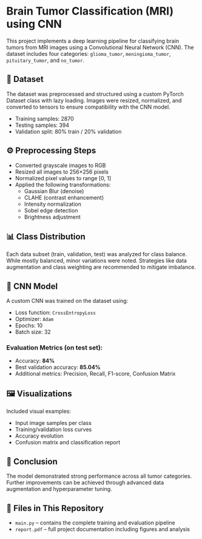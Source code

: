 # Brain Tumor Classification (MRI) using CNN

This project implements a deep learning pipeline for classifying brain tumors from MRI images using a Convolutional Neural Network (CNN). The dataset includes four categories: `glioma_tumor`, `meningioma_tumor`, `pituitary_tumor`, and `no_tumor`.

## 📁 Dataset

The dataset was preprocessed and structured using a custom PyTorch Dataset class with lazy loading. Images were resized, normalized, and converted to tensors to ensure compatibility with the CNN model.

- Training samples: 2870
- Testing samples: 394
- Validation split: 80% train / 20% validation

## ⚙️ Preprocessing Steps

- Converted grayscale images to RGB
- Resized all images to 256×256 pixels
- Normalized pixel values to range [0, 1]
- Applied the following transformations:
  - Gaussian Blur (denoise)
  - CLAHE (contrast enhancement)
  - Intensity normalization
  - Sobel edge detection
  - Brightness adjustment

## 📊 Class Distribution

Each data subset (train, validation, test) was analyzed for class balance. While mostly balanced, minor variations were noted. Strategies like data augmentation and class weighting are recommended to mitigate imbalance.

## 🧠 CNN Model

A custom CNN was trained on the dataset using:
- Loss function: `CrossEntropyLoss`
- Optimizer: `Adam`
- Epochs: 10
- Batch size: 32

### Evaluation Metrics (on test set):
- Accuracy: **84%**
- Best validation accuracy: **85.04%**
- Additional metrics: Precision, Recall, F1-score, Confusion Matrix

## 🖼️ Visualizations

Included visual examples:
- Input image samples per class
- Training/validation loss curves
- Accuracy evolution
- Confusion matrix and classification report

## 📝 Conclusion

The model demonstrated strong performance across all tumor categories. Further improvements can be achieved through advanced data augmentation and hyperparameter tuning.

## 📂 Files in This Repository

- `main.py` – contains the complete training and evaluation pipeline
- `report.pdf` – full project documentation including figures and analysis
